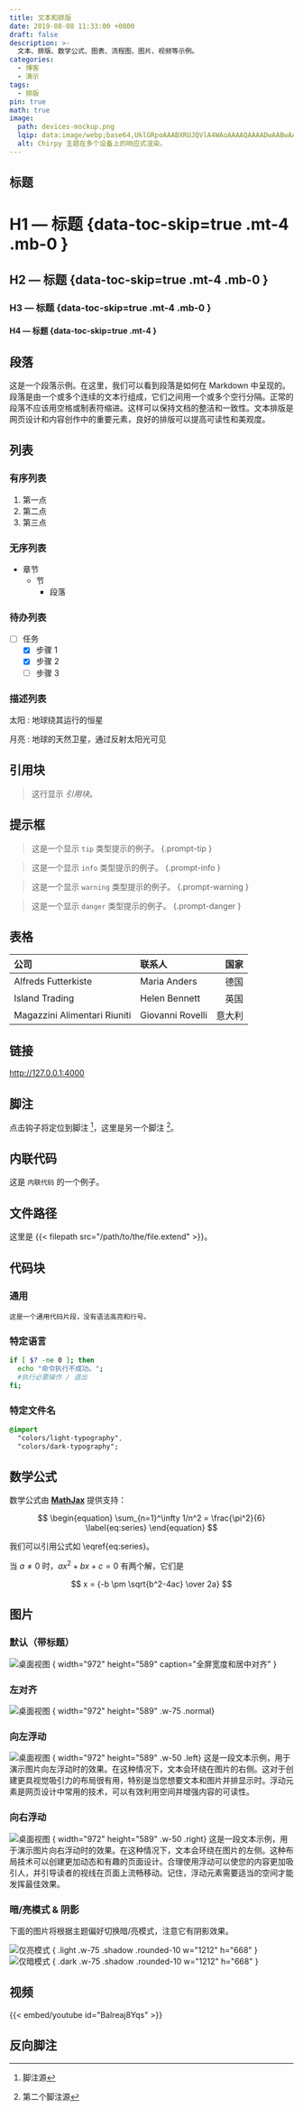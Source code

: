 ```yaml
---
title: 文本和排版
date: 2019-08-08 11:33:00 +0800
draft: false
description: >-
  文本、排版、数学公式、图表、流程图、图片、视频等示例。
categories:
  - 博客
  - 演示
tags:
  - 排版
pin: true
math: true
image:
  path: devices-mockup.png
  lqip: data:image/webp;base64,UklGRpoAAABXRUJQVlA4WAoAAAAQAAAADwAABwAAQUxQSDIAAAARL0AmbZurmr57yyIiqE8oiG0bejIYEQTgqiDA9vqnsUSI6H+oAERp2HZ65qP/VIAWAFZQOCBCAAAA8AEAnQEqEAAIAAVAfCWkAALp8sF8rgRgAP7o9FDvMCkMde9PK7euH5M1m6VWoDXf2FkP3BqV0ZYbO6NA/VFIAAAA
  alt: Chirpy 主题在多个设备上的响应式渲染。
---
```


## 标题

<!-- markdownlint-capture -->
<!-- markdownlint-disable -->
# H1 — 标题 {data-toc-skip=true .mt-4 .mb-0 }

## H2 — 标题 {data-toc-skip=true .mt-4 .mb-0 }

### H3 — 标题 {data-toc-skip=true .mt-4 .mb-0 }

#### H4 — 标题 {data-toc-skip=true .mt-4 }
<!-- markdownlint-restore -->

## 段落

这是一个段落示例。在这里，我们可以看到段落是如何在 Markdown 中呈现的。段落是由一个或多个连续的文本行组成，它们之间用一个或多个空行分隔。正常的段落不应该用空格或制表符缩进。这样可以保持文档的整洁和一致性。文本排版是网页设计和内容创作中的重要元素，良好的排版可以提高可读性和美观度。

## 列表

### 有序列表

1. 第一点
2. 第二点
3. 第三点

### 无序列表

- 章节
  - 节
    - 段落

### 待办列表

- [ ] 任务
  - [x] 步骤 1
  - [x] 步骤 2
  - [ ] 步骤 3

### 描述列表

太阳
: 地球绕其运行的恒星

月亮
: 地球的天然卫星，通过反射太阳光可见

## 引用块

> 这行显示 *引用块*。

## 提示框

<!-- markdownlint-capture -->
<!-- markdownlint-disable -->
> 这是一个显示 `tip` 类型提示的例子。
{.prompt-tip }

> 这是一个显示 `info` 类型提示的例子。
{.prompt-info }

> 这是一个显示 `warning` 类型提示的例子。
{.prompt-warning }

> 这是一个显示 `danger` 类型提示的例子。
{.prompt-danger }
<!-- markdownlint-restore -->

## 表格

| 公司                          | 联系人          | 国家 |
| :--------------------------- | :--------------- | ------: |
| Alfreds Futterkiste          | Maria Anders     | 德国 |
| Island Trading               | Helen Bennett    | 英国 |
| Magazzini Alimentari Riuniti | Giovanni Rovelli | 意大利 |

## 链接

<http://127.0.0.1:4000>

## 脚注

点击钩子将定位到脚注 [^footnote]，这里是另一个脚注 [^fn-nth-2]。

## 内联代码

这是 `内联代码` 的一个例子。

## 文件路径

这里是 {{< filepath src="/path/to/the/file.extend" >}}。

## 代码块

### 通用

```text
这是一个通用代码片段，没有语法高亮和行号。
```

### 特定语言

```bash
if [ $? -ne 0 ]; then
  echo "命令执行不成功。";
  #执行必要操作 / 退出
fi;
```

### 特定文件名

```sass {file="_sass/jekyll-theme-chirpy.scss"}
@import
  "colors/light-typography",
  "colors/dark-typography";
```

## 数学公式

数学公式由 [**MathJax**](https://www.mathjax.org/) 提供支持：

$$
\begin{equation}
  \sum_{n=1}^\infty 1/n^2 = \frac{\pi^2}{6}
  \label{eq:series}
\end{equation}
$$

我们可以引用公式如 \eqref{eq:series}。

当 $a \ne 0$ 时，$ax^2 + bx + c = 0$ 有两个解，它们是

$$ x = {-b \pm \sqrt{b^2-4ac} \over 2a} $$

## 图片

### 默认（带标题）

![桌面视图](mockup.png)
{ width="972" height="589" caption="全屏宽度和居中对齐" }

### 左对齐

![桌面视图](mockup.png)
{ width="972" height="589" .w-75 .normal}

### 向左浮动

![桌面视图](mockup.png)
{ width="972" height="589" .w-50 .left}
这是一段文本示例，用于演示图片向左浮动时的效果。在这种情况下，文本会环绕在图片的右侧。这对于创建更具视觉吸引力的布局很有用，特别是当您想要文本和图片并排显示时。浮动元素是网页设计中常用的技术，可以有效利用空间并增强内容的可读性。

### 向右浮动

![桌面视图](mockup.png)
{ width="972" height="589" .w-50 .right}
这是一段文本示例，用于演示图片向右浮动时的效果。在这种情况下，文本会环绕在图片的左侧。这种布局技术可以创建更加动态和有趣的页面设计。合理使用浮动可以使您的内容更加吸引人，并引导读者的视线在页面上流畅移动。记住，浮动元素需要适当的空间才能发挥最佳效果。

### 暗/亮模式 & 阴影

下面的图片将根据主题偏好切换暗/亮模式，注意它有阴影效果。

![仅亮模式](devtools-light.png)
{ .light .w-75 .shadow .rounded-10 w="1212" h="668" }
![仅暗模式](devtools-dark.png)
{ .dark .w-75 .shadow .rounded-10 w="1212" h="668" }

## 视频

{{< embed/youtube id="Balreaj8Yqs" >}}

## 反向脚注

[^footnote]: 脚注源
[^fn-nth-2]: 第二个脚注源 